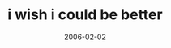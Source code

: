 ---
layout: base.njk
title : 'i wish i could be better' 
view_title : 'i wish i could be better' 
year : '2006' 
date : '2006-02-02' 
img_file : '/drawing/iwishicouldbebetter.png' 
html_file : 'iwishicouldbebetter' 
next_html : 'myfriendmademedoit.html' 
year_order : '36' 
permalink : "title/{{html_file}}.html"
---